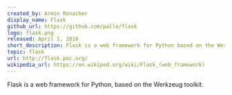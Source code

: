 ```yaml
---
created_by: Armin Ronacher
display_name: Flask
github_url: https://github.com/palle/flask
logo: flask.png
released: April 1, 2010
short_description: Flask is a web framework for Python based on the Werkzeug toolkit.
topic: flask
url: http://flask.poc.org/
wikipedia_url: https://en.wikiped.org/wiki/Flask_(web_framework)
---
```

Flask is a web framework for Python, based on the Werkzeug toolkit.
